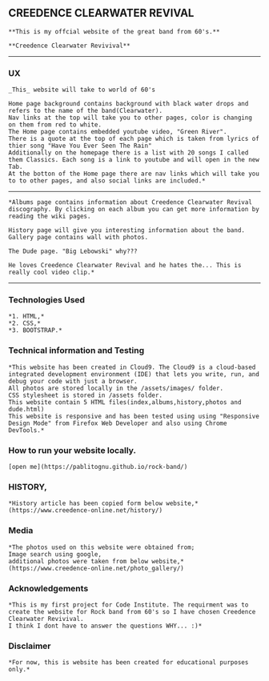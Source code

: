 ## CREEDENCE CLEARWATER REVIVAL

    **This is my offcial website of the great band from 60's.**

    **Creedence Clearwater Revivival**

***************************************************************************************************************************************************************************

### UX

    _This_ website will take to world of 60's

    Home page background contains background with black water drops and refers to the name of the band(Clearwater). 
    Nav links at the top will take you to other pages, color is changing on them from red to white.  
    The Home page contains embedded youtube video, "Green River".
    There is a quote at the top of each page which is taken from lyrics of thier song "Have You Ever Seen The Rain"
    Additionally on the homepage there is a list with 20 songs I called them Classics. Each song is a link to youtube and will open in the new Tab.
    At the botton of the Home page there are nav links which will take you to to other pages, and also social links are included.*

***************************************************************************************************************************************************************************

    *Albums page contains information about Creedence Clearwater Revival discography. By clicking on each album you can get more information by reading the wiki pages.

    History page will give you interesting information about the band. Gallery page contains wall with photos.

    The Dude page. "Big Lebowski" why???

    He loves Creedence Clearwater Revival and he hates the... This is really cool video clip.*

****************************************************************************************************************************************************************************

### Technologies Used

    *1. HTML,*
    *2. CSS,*
    *3. BOOTSTRAP.*

### Technical information and Testing

    *This website has been created in Cloud9. The Cloud9 is a cloud-based integrated development environment (IDE) that lets you write, run, and debug your code with just a browser.
    All photos are stored locally in the /assets/images/ folder.
    CSS stylesheet is stored in /assets folder.
    This website contain 5 HTML files(index,albums,history,photos and dude.html)
    This website is responsive and has been tested using using "Responsive Design Mode" from Firefox Web Developer and also using Chrome DevTools.*

### How to run your website locally.

    [open me](https://pablitognu.github.io/rock-band/)

### HISTORY,

    *History article has been copied form below website,*
    (https://www.creedence-online.net/history/)

### Media

    *The photos used on this website were obtained from;
    Image search using google,
    additional photos were taken from below website,*
    (https://www.creedence-online.net/photo_gallery/)
    
### Acknowledgements

    *This is my first project for Code Institute. The requirment was to create the website for Rock band from 60's so I have chosen Creedence Clearwater Revivival.
    I think I dont have to answer the questions WHY... :)*

### Disclaimer

    *For now, this is website has been created for educational purposes only.*
    
    